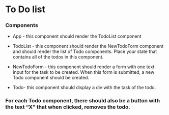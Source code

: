 # To Do list 

### Components

- App - this component should render the TodoList component

- TodoList - this component should render the NewTodoForm component and should render the list of Todo components. Place your state that contains all of the todos in this component.
- NewTodoForm - this component should render a form with one text input for the task to be created. When this form is submitted, a new Todo component should be created.
- Todo- this component should display a div with the task of the todo.

### For each Todo component, there should also be a button with the text “X” that when clicked, removes the todo.
